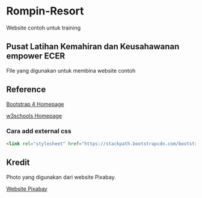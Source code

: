 # Rompin-Resort
Website contoh untuk training
 
## Pusat Latihan Kemahiran dan Keusahawanan empower ECER
FIle yang digunakan untuk membina website contoh

## Reference
[Bootstrap 4 Homepage](https://getbootstrap.com/docs/4.1/getting-started/introduction/ "Bootstrap 4 Homepage")

[w3schools Homepage](https://www.w3schools.com/ "W3Schools Homepage")

### Cara add external css

```html
<link rel="stylesheet" href="https://stackpath.bootstrapcdn.com/bootstrap/4.1.3/css/bootstrap.min.css" integrity="sha384-MCw98/SFnGE8fJT3GXwEOngsV7Zt27NXFoaoApmYm81iuXoPkFOJwJ8ERdknLPMO" crossorigin="anonymous">
```

## Kredit
Photo yang digunakan dari website Pixabay. 

[Website Pixabay](https://pixabay.com/?utm_source=link-attribution&amp;utm_medium=referral&amp;utm_campaign=image&amp;utm_content=3561645 "Pixabay")

